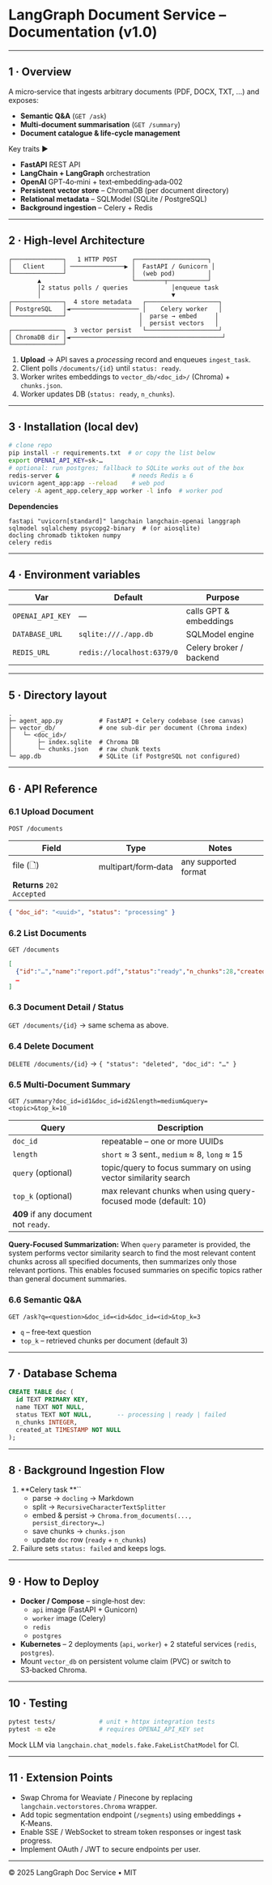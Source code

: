 # LangGraph Document Service – Documentation (v1.0)

---

## 1 · Overview

A micro‑service that ingests arbitrary documents (PDF, DOCX, TXT, …) and exposes:

- **Semantic Q&A** (`GET /ask`)
- **Multi‑document summarisation** (`GET /summary`)
- **Document catalogue & life‑cycle management**

Key traits ▶︎

- **FastAPI** REST API
- **LangChain + LangGraph** orchestration
- **OpenAI** GPT‑4o‑mini + text‑embedding‑ada‑002
- **Persistent vector store** – ChromaDB (per document directory)
- **Relational metadata** – SQLModel (SQLite / PostgreSQL)
- **Background ingestion** – Celery + Redis

---

## 2 · High‑level Architecture

```
┌──────────────┐   1 HTTP POST    ┌────────────────────┐
│   Client     │ ───────────────▶ │  FastAPI / Gunicorn │
└──────────────┘                  │  (web pod)         │
        ▲                         └────────┬───────────┘
        │2 status polls / queries            │enqueue task
        │                                    ▼
┌──────────────┐  4 store metadata   ┌────────────────────┐
│ PostgreSQL   │◄─────────────────── │    Celery worker   │
└──────────────┘                    │  parse → embed     │
                                    │  persist vectors   │
┌──────────────┐  3 vector persist   └────────────────────┘
│ ChromaDB dir │◄──────────────────────────────────────────┘
└──────────────┘
```

1. **Upload** → API saves a *processing* record and enqueues `ingest_task`.
2. Client polls `/documents/{id}` until `status: ready`.
3. Worker writes embeddings to `vector_db/<doc_id>/` (Chroma) + `chunks.json`.
4. Worker updates DB (`status: ready`, `n_chunks`).

---

## 3 · Installation (local dev)

```bash
# clone repo
pip install -r requirements.txt  # or copy the list below
export OPENAI_API_KEY=sk‑…
# optional: run postgres; fallback to SQLite works out of the box
redis-server &                    # needs Redis ≥ 6
uvicorn agent_app:app --reload    # web pod
celery -A agent_app.celery_app worker -l info  # worker pod
```

**Dependencies**

```
fastapi "uvicorn[standard]" langchain langchain-openai langgraph
sqlmodel sqlalchemy psycopg2-binary  # (or aiosqlite)
docling chromadb tiktoken numpy
celery redis
```

---

## 4 · Environment variables

| Var              | Default                    | Purpose                 |
| ---------------- | -------------------------- | ----------------------- |
| `OPENAI_API_KEY` | —                          | calls GPT & embeddings  |
| `DATABASE_URL`   | `sqlite:///./app.db`       | SQLModel engine         |
| `REDIS_URL`      | `redis://localhost:6379/0` | Celery broker / backend |

---

## 5 · Directory layout

```
.
├─ agent_app.py          # FastAPI + Celery codebase (see canvas)
├─ vector_db/            # one sub‑dir per document (Chroma index)
│   └─ <doc_id>/
│       ├─ index.sqlite  # Chroma DB
│       └─ chunks.json   # raw chunk texts
└─ app.db                # SQLite (if PostgreSQL not configured)
```

---

## 6 · API Reference

### 6.1 Upload Document

`POST /documents`

| Field                      | Type                | Notes                |
| -------------------------- | ------------------- | -------------------- |
| file (🗋)                  | multipart/form‑data | any supported format |
| **Returns** `202 Accepted` |                     |                      |

```json
{ "doc_id": "<uuid>", "status": "processing" }
```

### 6.2 List Documents

`GET /documents`

```json
[
  {"id":"…","name":"report.pdf","status":"ready","n_chunks":28,"created_at":"…"},
  …
]
```

### 6.3 Document Detail / Status

`GET /documents/{id}` → same schema as above.

### 6.4 Delete Document

`DELETE /documents/{id}` → `{ "status": "deleted", "doc_id": "…" }`

### 6.5 Multi‑Document Summary

`GET /summary?doc_id=id1&doc_id=id2&length=medium&query=<topic>&top_k=10`

| Query                                 | Description                                                       |
| ------------------------------------- | ----------------------------------------------------------------- |
| `doc_id`                              | repeatable – one or more UUIDs                                   |
| `length`                              | `short` ≈ 3 sent., `medium` ≈ 8, `long` ≈ 15                      |
| `query` (optional)                    | topic/query to focus summary on using vector similarity search   |
| `top_k` (optional)                    | max relevant chunks when using query-focused mode (default: 10)  |
| **409** if any document not `ready`. |                                                                   |

**Query-Focused Summarization:** When `query` parameter is provided, the system performs vector similarity search to find the most relevant content chunks across all specified documents, then summarizes only those relevant portions. This enables focused summaries on specific topics rather than general document summaries.

### 6.6 Semantic Q&A

`GET /ask?q=<question>&doc_id=<id>&doc_id=<id>&top_k=3`

- `q` – free‑text question
- `top_k` – retrieved chunks per document (default 3)

---

## 7 · Database Schema

```sql
CREATE TABLE doc (
  id TEXT PRIMARY KEY,
  name TEXT NOT NULL,
  status TEXT NOT NULL,       -- processing | ready | failed
  n_chunks INTEGER,
  created_at TIMESTAMP NOT NULL
);
```

---

## 8 · Background Ingestion Flow

1. **Celery task **``
   - parse → `docling` → Markdown
   - split → `RecursiveCharacterTextSplitter`
   - embed & persist → `Chroma.from_documents(..., persist_directory=…)`
   - save chunks → `chunks.json`
   - update `doc` row (`ready` + `n_chunks`)
2. Failure sets `status: failed` and keeps logs.

---

## 9 · How to Deploy

- **Docker / Compose** – single‑host dev:
  - `api` image (FastAPI + Gunicorn)
  - `worker` image (Celery)
  - `redis`
  - `postgres`
- **Kubernetes** – 2 deployments (`api`, `worker`) + 2 stateful services (`redis`, `postgres`).
- Mount `vector_db` on persistent volume claim (PVC) or switch to S3‑backed Chroma.

---

## 10 · Testing

```bash
pytest tests/            # unit + httpx integration tests
pytest -m e2e            # requires OPENAI_API_KEY set
```

Mock LLM via `langchain.chat_models.fake.FakeListChatModel` for CI.

---

## 11 · Extension Points

- Swap Chroma for Weaviate / Pinecone by replacing `langchain.vectorstores.Chroma` wrapper.
- Add topic segmentation endpoint (`/segments`) using embeddings + K‑Means.
- Enable SSE / WebSocket to stream token responses or ingest task progress.
- Implement OAuth / JWT to secure endpoints per user.

---

© 2025 LangGraph Doc Service • MIT

